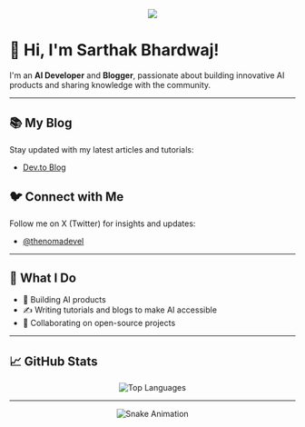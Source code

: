 <p align="center">
  <img src="https://capsule-render.vercel.app/api?text=Welcome%20to%20My%20GitHub!&animation=fadeIn&type=waving&color=gradient&height=100"/>
</p>

# 👋 Hi, I'm Sarthak Bhardwaj!

I'm an **AI Developer** and **Blogger**, passionate about building innovative AI products and sharing knowledge with the community.

---

## 📚 My Blog
Stay updated with my latest articles and tutorials:
- [Dev.to Blog](https://dev.to/1sarthakbhardwaj)

## 🐦 Connect with Me
Follow me on X (Twitter) for insights and updates:  
- [@thenomadevel](https://x.com/thenomadevel)

---

## 🚀 What I Do
- 🌟 Building AI products 
- ✍️ Writing tutorials and blogs to make AI accessible
- 🤝 Collaborating on open-source projects

---

## 📈 GitHub Stats
<p align="center">
  <img src="https://github-readme-stats.vercel.app/api/top-langs/?username=1sarthakbhardwaj&layout=compact&theme=radical" alt="Top Languages"/>
</p>

---

<p align="center">
  <img src="https://github.com/1sarthakbhardwaj/1sarthakbhardwaj/blob/output/github-contribution-grid-snake.svg" alt="Snake Animation"/>
</p>
